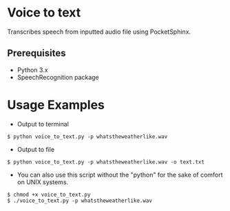 # Voice to text
Transcribes speech from inputted audio file using PocketSphinx. 
## Prerequisites
- Python 3.x
- SpeechRecognition package
# Usage Examples
- Output to terminal
```
$ python voice_to_text.py -p whatstheweatherlike.wav
```
- Output to file
```
$ python voice_to_text.py -p whatstheweatherlike.wav -o text.txt
```
- You can also use this script without the "python" for the sake of comfort on UNIX systems.
```
$ chmod +x voice_to_text.py
$ ./voice_to_text.py -p whatstheweatherlike.wav
```
